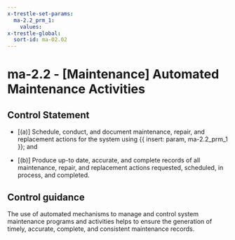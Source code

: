 ```yaml
---
x-trestle-set-params:
  ma-2.2_prm_1:
    values:
x-trestle-global:
  sort-id: ma-02.02
---
```


# ma-2.2 - \[Maintenance\] Automated Maintenance Activities

## Control Statement

- \[(a)\] Schedule, conduct, and document maintenance, repair, and replacement actions for the system using {{ insert: param, ma-2.2_prm_1 }}; and

- \[(b)\] Produce up-to date, accurate, and complete records of all maintenance, repair, and replacement actions requested, scheduled, in process, and completed.

## Control guidance

The use of automated mechanisms to manage and control system maintenance programs and activities helps to ensure the generation of timely, accurate, complete, and consistent maintenance records.
